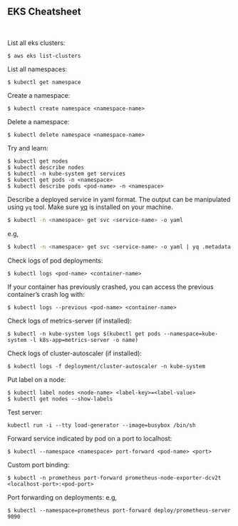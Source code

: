 ## EKS Cheatsheet
&nbsp;

List all eks clusters:
```
$ aws eks list-clusters
```

List all namespaces:
```
$ kubectl get namespace
```

Create a namespace:
```
$ kubectl create namespace <namespace-name>
```

Delete a namespace:
```
$ kubectl delete namespace <namespace-name>
```

Try and learn:
```
$ kubectl get nodes
$ kubectl describe nodes
$ kubectl -n kube-system get services
$ kubectl get pods -n <namespace>
$ kubectl describe pods <pod-name> -n <namespace>
```

Describe a deployed service in yaml format. The output can be manipulated using `yq` tool. Make sure [yq](https://pypi.org/project/yq/) is installed on your machine.
```bash
$ kubectl -n <namespace> get svc <service-name> -o yaml
```

e.g,
```bash
$ kubectl -n <namespace> get svc <service-name> -o yaml | yq .metadata.name
```

Check logs of pod deployments:
```
$ kubectl logs <pod-name> <container-name>
```
If your container has previously crashed, you can access the previous container’s crash log with:

```
$ kubectl logs --previous <pod-name> <container-name>
```

Check logs of metrics-server (if installed):
```
$ kubectl -n kube-system logs $(kubectl get pods --namespace=kube-system -l k8s-app=metrics-server -o name)
```

Check logs of cluster-autoscaler (if installed):
```
$ kubectl logs -f deployment/cluster-autoscaler -n kube-system
```

Put label on a node:
```
$ kubectl label nodes <node-name> <label-key>=<label-value>
$ kubectl get nodes --show-labels
```

Test server:
```
kubectl run -i --tty load-generator --image=busybox /bin/sh
```

Forward service indicated by pod on a port to localhost:
```
$ kubectl --namespace <namespace> port-forward <pod-name> <port>
```

Custom port binding:
```
$ kubectl -n prometheus port-forward prometheus-node-exporter-dcv2t <localhost-port>:<pod-port>
```

Port forwarding on deployments:
e.g, 
```
$ kubectl --namespace=prometheus port-forward deploy/prometheus-server 9090
```

